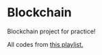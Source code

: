 # Blockchain

Blockchain project for practice!

All codes from [this playlist.](https://www.youtube.com/watch?v=mYlHT9bB6OE&list=PLpP5MQvVi4PGmNYGEsShrlvuE2B33xV1L)